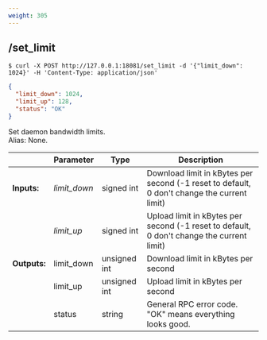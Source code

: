 ```yaml
---
weight: 305
---
```


## **/set_limit**

```shell
$ curl -X POST http://127.0.0.1:18081/set_limit -d '{"limit_down": 1024}' -H 'Content-Type: application/json'
```
```json
{
  "limit_down": 1024,
  "limit_up": 128,
  "status": "OK"
}
```
Set daemon bandwidth limits.  
Alias: None.  

|             | Parameter    | Type         | Description
| ---         | ---          | ---          | ---
|**Inputs:**  | *limit_down* | signed int   | Download limit in kBytes per second (-1 reset to default, 0 don't change the current limit)
|             | *limit_up*   | signed int   | Upload limit in kBytes per second (-1 reset to default, 0 don't change the current limit)
|**Outputs:** | limit_down   | unsigned int | Download limit in kBytes per second
|             | limit_up     | unsigned int | Upload limit in kBytes per second
|             | status       | string       | General RPC error code. "OK" means everything looks good.